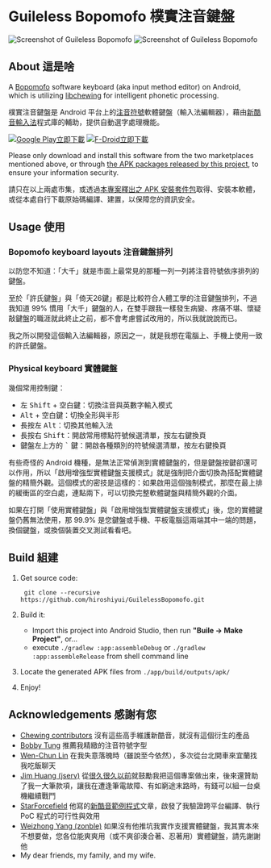 # Guileless Bopomofo 樸實注音鍵盤

![Screenshot of Guileless Bopomofo](./media/Screenshot_20250703_092244.png)
![Screenshot of Guileless Bopomofo](./media/Screenshot_20250704_172359.png)

## About 這是啥

A [Bopomofo](https://en.wikipedia.org/wiki/Bopomofo) software keyboard (aka input method editor) on Android, which is utilizing [libchewing](http://chewing.im/) for intelligent phonetic processing.

樸實注音鍵盤是 Android 平台上的[注音符號](https://zh.wikipedia.org/wiki/%E6%B3%A8%E9%9F%B3%E7%AC%A6%E8%99%9F)軟體鍵盤（輸入法編輯器），藉由[新酷音輸入法](http://chewing.im/)程式庫的輔助，提供自動選字處理機能。

<a href='https://play.google.com/store/apps/details?id=org.ghostsinthelab.apps.guilelessbopomofo&pcampaignid=pcampaignidMKT-Other-global-all-co-prtnr-py-PartBadge-Mar2515-1'><img alt='Google Play立即下載' src='https://play.google.com/intl/en_us/badges/static/images/badges/zh-tw_badge_web_generic.png'/></a>
<a href='https://f-droid.org/zh_Hant/packages/org.ghostsinthelab.apps.guilelessbopomofo/'><img alt="F-Droid立即下載" src="./media/badge_get-it-on-zh-tw.png"/></a>

Please only download and install this software from the two marketplaces mentioned above, or through [the APK packages released by this project](https://github.com/hiroshiyui/GuilelessBopomofo/releases), to ensure your information security.

請只在以上兩處市集，或透過[本專案釋出之 APK 安裝套件包](https://github.com/hiroshiyui/GuilelessBopomofo/releases)取得、安裝本軟體，或從本處自行下載原始碼編譯、建置，以保障您的資訊安全。

## Usage 使用

### Bopomofo keyboard layouts 注音鍵盤排列

以防您不知道：「大千」就是市面上最常見的那種一列一列將注音符號依序排列的鍵盤。

至於「許氏鍵盤」與「倚天26鍵」都是比較符合人體工學的注音鍵盤排列，不過我知道 99% 慣用「大千」鍵盤的人，在雙手跟我一樣發生病變、疼痛不堪、懷疑敲鍵盤的職涯就此終止之前，都不會考慮嘗試改用的，所以我就說說而已。

我之所以開發這個輸入法編輯器，原因之一，就是我想在電腦上、手機上使用一致的許氏鍵盤。

### Physical keyboard 實體鍵盤

幾個常用控制鍵：
  * 左 <kbd>Shift</kbd> + <kbd>空白鍵</kbd>：切換注音與英數字輸入模式
  * <kbd>Alt</kbd> + <kbd>空白鍵</kbd>：切換全形與半形
  * 長按左 <kbd>Alt</kbd>：切換其他輸入法
  * 長按右 <kbd>Shift</kbd>：開啟常用標點符號候選清單，按左右鍵換頁
  * 鍵盤左上方的 <kbd>`</kbd> 鍵：開啟各種類別的符號候選清單，按左右鍵換頁

有些奇怪的 Android 機種，是無法正常偵測到實體鍵盤的，但是鍵盤按鍵卻還可以作用，所以「啟用增強型實體鍵盤支援模式」就是強制把介面切換為搭配實體鍵盤的精簡外觀。這個模式的密技是這樣的：如果啟用這個強制模式，那麼在最上排的緩衝區的空白處，連點兩下，可以切換完整軟體鍵盤與精簡外觀的介面。

如果在打開「使用實體鍵盤」與「啟用增強型實體鍵盤支援模式」後，您的實體鍵盤仍舊無法使用，那 99.9% 是您鍵盤或手機、平板電腦這兩端其中一端的問題，換個鍵盤，或換個裝置交叉測試看看吧。

## Build 組建

1. Get source code:

        git clone --recursive https://github.com/hiroshiyui/GuilelessBopomofo.git

1. Build it:
    * Import this project into Android Studio, then run **"Buile -> Make Project"**, or...
    * execute `./gradlew :app:assembleDebug` or `./gradlew :app:assembleRelease` from shell command line

1. Locate the generated APK files from `./app/build/outputs/apk/`

1. Enjoy!

## Acknowledgements 感謝有您

* [Chewing contributors](http://chewing.im/about.html) 沒有這些高手維護新酷音，就沒有這個衍生的產品
* [Bobby Tung](https://bobtung.medium.com/) 推薦我精緻的注音符號字型
* [Wen-Chun Lin](https://github.com/cataska) 在我失意落魄時（雖說至今依然），多次從台北開車來宜蘭找我吃飯聊天
* [Jim Huang (jserv)](https://github.com/jserv) 從[很久很久以前](https://ghostsinthelab.org/2013/05/03/%e7%ad%86%e8%a8%98%ef%bc%9a%e7%b7%a8%e5%87%ba%e7%b5%a6-arm-linux-androideabi-%e7%94%a8%e7%9a%84-libchewing/)就鼓勵我把這個專案做出來，後來還贊助了我一大筆款項，讓我在遭逢筆電故障、有如窮途末路時，有錢可以組一台桌機繼續戰鬥
* [StarForcefield](https://starforcefield.wordpress.com/) 他寫的[新酷音範例程式](https://starforcefield.wordpress.com/2012/08/13/%e6%8e%a2%e7%b4%a2%e6%96%b0%e9%85%b7%e9%9f%b3%e8%bc%b8%e5%85%a5%e6%b3%95%ef%bc%9a%e4%bd%bf%e7%94%a8libchewing/)文章，啟發了我驗證跨平台編譯、執行 PoC 程式的可行性與效用
* [Weizhong Yang (zonble)](https://github.com/zonble) 如果沒有他推坑我實作支援實體鍵盤，我其實本來不想要做，您各位能爽爽用（或不爽卻湊合著、忍著用）實體鍵盤，請先謝謝他
* My dear friends, my family, and my wife.

